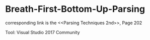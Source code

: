# Breath-First-Bottom-Up-Parsing
corresponding link is the &lt;&lt;Parsing Techniques 2nd>>, Page 202

Tool:  Visual Studio 2017 Community
